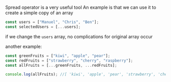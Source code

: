 Spread operator is a very useful tool
An example is that we can use it to create a simple copy of an array

```js
const users = ["Manuel", "Chris", "Ben"];
const selectedUsers = [...users];
```

if we change the `users` array, no complications for original array occur

another example:

```js
const greenFruits = ["kiwi", "apple", "pear"];
const redFruits = ["strawberry", "cherry", "raspberry"];
const allFruits = [...greenFruits, ...redFruits];

console.log(allFruits); //[ 'kiwi', 'apple', 'pear', 'strawberry', 'cherry', 'raspberry' ]
```
